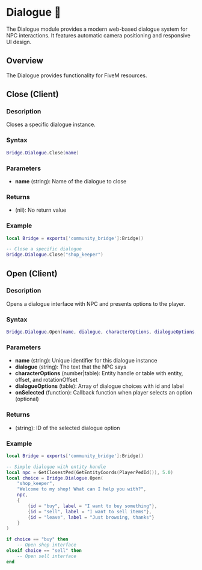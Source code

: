 # Dialogue 💬

<!--META
nav: true
toc: true
description: The Dialogue module provides a modern web-based dialogue system for NPC interactions. It features automatic camera positioning and responsive UI design.
-->

The Dialogue module provides a modern web-based dialogue system for NPC interactions. It features automatic camera positioning and responsive UI design.

## Overview

The Dialogue provides functionality for FiveM resources.

## Close (Client)

### Description
Closes a specific dialogue instance.

### Syntax
```lua
Bridge.Dialogue.Close(name)
```

### Parameters
- **name** (string): Name of the dialogue to close

### Returns
- (nil): No return value

### Example
```lua
local Bridge = exports['community_bridge']:Bridge()

-- Close a specific dialogue
Bridge.Dialogue.Close("shop_keeper")
```

## Open (Client)

### Description
Opens a dialogue interface with NPC and presents options to the player.

### Syntax
```lua
Bridge.Dialogue.Open(name, dialogue, characterOptions, dialogueOptions, onSelected)
```

### Parameters
- **name** (string): Unique identifier for this dialogue instance
- **dialogue** (string): The text that the NPC says
- **characterOptions** (number|table): Entity handle or table with entity, offset, and rotationOffset
- **dialogueOptions** (table): Array of dialogue choices with id and label
- **onSelected** (function): Callback function when player selects an option (optional)

### Returns
- (string): ID of the selected dialogue option

### Example
```lua
local Bridge = exports['community_bridge']:Bridge()

-- Simple dialogue with entity handle
local npc = GetClosestPed(GetEntityCoords(PlayerPedId()), 5.0)
local choice = Bridge.Dialogue.Open(
    "shop_keeper",
    "Welcome to my shop! What can I help you with?",
    npc,
    {
        {id = "buy", label = "I want to buy something"},
        {id = "sell", label = "I want to sell items"},
        {id = "leave", label = "Just browsing, thanks"}
    }
)

if choice == "buy" then
    -- Open shop interface
elseif choice == "sell" then
    -- Open sell interface
end
```

